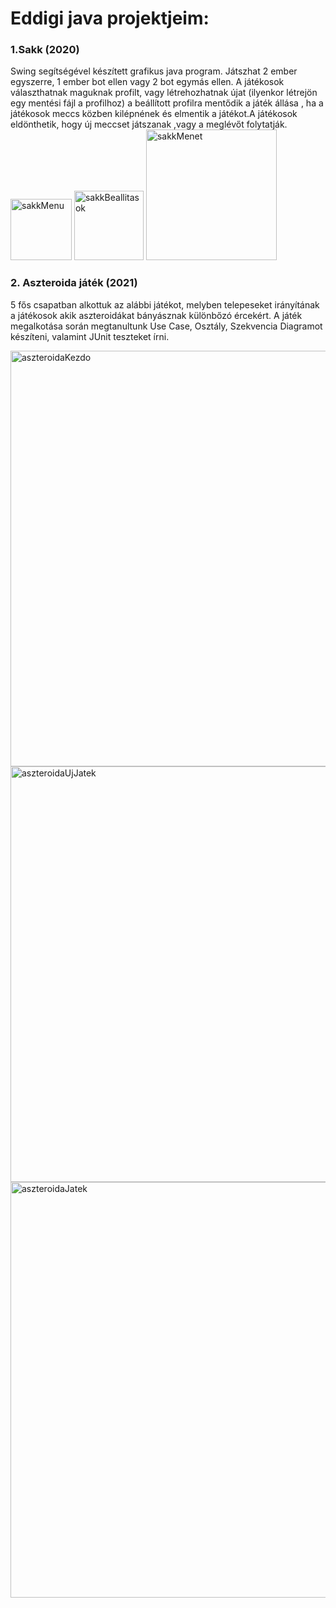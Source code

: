 # Eddigi java projektjeim:

### 1.Sakk (2020)

Swing segítségével készített grafikus java program.
Játszhat 2 ember egyszerre, 1 ember bot ellen vagy 2 bot egymás ellen. A játékosok választhatnak maguknak profilt, vagy létrehozhatnak újat (ilyenkor létrejön egy mentési fájl a profilhoz) a beállított profilra mentődik a játék állása , ha a játékosok meccs közben kilépnének és elmentik a játékot.A játékosok eldönthetik, hogy új meccset játszanak ,vagy a meglévőt folytatják.
<img width="98" alt="sakkMenu" src="https://user-images.githubusercontent.com/61737188/122699829-722e9380-d24a-11eb-9647-d9dec333c4e1.png">
<img width="111" alt="sakkBeallitasok" src="https://user-images.githubusercontent.com/61737188/122699821-6c38b280-d24a-11eb-8ec2-eba00880584f.png">
<img width="209" alt="sakkMenet" src="https://user-images.githubusercontent.com/61737188/122699811-6511a480-d24a-11eb-9df9-96b4d6c5bd75.png">


### 2. Aszteroida játék (2021)

5 fős csapatban alkottuk az alábbi játékot, melyben telepeseket irányítának a játékosok akik aszteroidákat bányásznak különbőzó ércekért. A játék megalkotása során megtanultunk Use Case, Osztály, Szekvencia Diagramot készíteni, valamint JUnit teszteket írni.

<img width="665" alt="aszteroidaKezdo" src="https://user-images.githubusercontent.com/61737188/122699843-7a86ce80-d24a-11eb-8155-0e842c7e512b.png">
<img width="665" alt="aszteroidaUjJatek" src="https://user-images.githubusercontent.com/61737188/122699847-7ce92880-d24a-11eb-9aad-446fee024460.png">
<img width="665" alt="aszteroidaJatek" src="https://user-images.githubusercontent.com/61737188/122699851-7f4b8280-d24a-11eb-96ea-10f46edd57e5.png">


